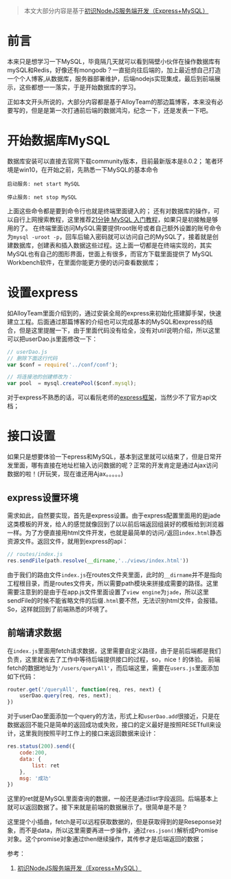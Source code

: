 >本文大部分内容是基于[初识NodeJS服务端开发（Express+MySQL）](http://www.alloyteam.com/2015/03/sexpressmysql/)

# 前言
本来只是想学习一下MySQL，毕竟隔几天就可以看到隔壁小伙伴在操作数据库有mySQL和Redis，好像还有mongodb？一直挺向往后端的，加上最近想自己打造一个个人博客,从数据库，服务器部署维护，后端nodejs实现集成，最后到前端展示，这些都想一一落实，于是开始数据库的学习。

正如本文开头所说的，大部分内容都是基于AlloyTeam的那边篇博客，本来没有必要写的，但是是第一次打通前后端的数据鸿沟，纪念一下，还是发表一下吧。

# 开始数据库MySQL
数据库安装可以直接去官网下载community版本，目前最新版本是8.0.2；
笔者环境是win10，在开始之前，先熟悉一下MySQL的基本命令
```
启动服务: net start MySQL

停止服务: net stop MySQL
```
上面这些命令都是要到命令行也就是终端里面键入的；
还有对数据库的操作，可以自行上网搜索教程，这里推荐[21分钟 MySQL 入门教程](http://www.cnblogs.com/mr-wid/archive/2013/05/09/3068229.html#c1)，如果只是初接触是够用的了。
在终端里面访问MySQL需要提供root账号或者自己额外设置的账号命令为`mysql -uroot -p`，回车后输入密码就可以访问自己的MySQL了，接着就是创建数据库，创建表和插入数据这些过程。这上面一切都是在终端实现的，其实MySQL也有自己的图形界面，世面上有很多，而官方下载里面提供了
MySQL Workbench软件，在里面你能更方便的访问查看数据库； 

# 设置express
如AlloyTeam里面介绍到的，通过安装全局的express来初始化搭建脚手架，快速建立工程。后面通过那篇博客的介绍也可以完成基本的MySQL和express的结合，但是这里提醒一下，由于里面代码没有给全，没有对util说明介绍，所以这里可以把userDao.js里面修改一下：
```javascript
// userDao.js
// 删除下面这行代码
var $conf = require('../conf/conf'); 

// 将连接池的创建修改为：
var pool  = mysql.createPool($conf.mysql);
```
对于express不熟悉的话，可以看阮老师的[express框架](http://javascript.ruanyifeng.com/nodejs/express.html)，当然少不了官方api文档；

# 接口设置
如果只是想要体验一下epress和MySQL，基本到这里就可以结束了，但是日常开发里面，哪有直接在地址栏输入访问数据的呢？正常的开发肯定是通过Ajax访问数据的啦！(开玩笑，现在谁还用Ajax。。。。。)

## express设置环境
需求如此，自然要实现，首先是express设置。由于express配置里面用的是jade这类模板的开发，给人的感觉就像回到了以以前后端返回组装好的模板给到浏览器一样。为了方便直接用html文件开发，也就是最简单的访问`/`返回`index.html`静态资源文件。返回文件，就用到express的api：
```javascript
// routes/index.js
res.sendFile(path.resolve(__dirname,'../views/index.html'))
```
由于我们的路由文件`index.js`在routes文件夹里面，此时的`__dirname`并不是指向工程根目录，而是routes文件夹，所以需要path模块来拼接成需要的路径。这里需要注意到的是由于在app.js文件里面设置了`view engine`为`jade`，所以这里sendFile的时候不能省略文件的后缀`.html`要不然，无法识别html文件，会报错。
So，这样就回到了前端熟悉的环境了。

## 前端请求数据
在`index.js`里面用fetch请求数据，这里需要自定义路径，由于是前后端都是我们负责，这里就省去了工作中等待后端提供接口的过程，so，nice！的体验。
前端fetch的数据地址为`'/users/queryAll'`，而后端这里，需要在`users.js`里面添加如下代码：
```javascript
router.get('/queryAll', function(req, res, next) {
    userDao.query(req, res, next);
})
```
对于userDao里面添加一个query的方法，形式上和`userDao.add`很接近，只是在数据返回不能只是简单的返回成功或失败，接口的定义最好是按照RESETfull来设计，这里我则按照平时工作上的接口来返回数据来设计：
```javascript
res.status(200).send({
    code:200,
    data: {
        list: ret
    },
    msg: '成功'
})
```
这里的ret就是MySQL里面查询的数据，一般还是通过list字段返回。后端基本上就可以返回数据了。接下来就是前端的数据展示了。很简单是不是？

这里提个小插曲，fetch是可以远程获取数据的，但是获取得到的是Reseponse对象，而不是data，所以这里需要再进一步操作，通过`res.json()`解析成Promise对象。这个promise对象通过then继续操作，其传参才是后端返回的数据；

参考：
1. [初识NodeJS服务端开发（Express+MySQL）](http://www.alloyteam.com/2015/03/sexpressmysql/)

